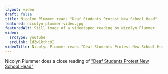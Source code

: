 ```yaml
--- 
layout: video
draft: false
title: Nicolyn Plummer reads "Deaf Students Protest New School Head"
featured: nicolyn-plummer-video.jpg
featuredAlt: Still image of a videotaped reading by Nicolyn Plummer
video: 
  srcType: youtube
  srcLink: IdZw1kthc0I
videoTitle: Nicolyn Plummer reads "Deaf Students Protest New School Head"
--- 
```

 
Nicolyn Plummer does a close reading of ["Deaf Students Protest New School Head"](/gallery/lexington-school-for-deaf)
